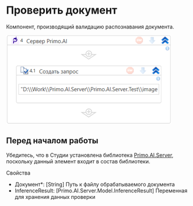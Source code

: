 # Проверить документ


Компонент, производящий валидацию распознавания документа.

![](<../../../.gitbook/assets1/windows_items/WFAttachPrimoAIServer.png>)

## Перед началом работы

Убедитесь, что в Студии установлена библиотека [Primo.AI.Server](https://github.com/PrimoRPA/Docs.Rus/tree/1299-%D0%BD%D0%B0%D0%BF%D0%B8%D1%81%D0%B0%D1%82%D1%8C-%D0%B4%D0%BE%D0%BA%D1%83%D0%BC%D0%B5%D0%BD%D1%82-%D0%BF%D0%BE-primoai/g_elements/el_extra/ai_server), поскольку данный элемент входит в состав библиотеки.

Свойства
  - Документ*: [String] Путь к файлу обрабатываемого документа
  - InferenceResult: [Primo.AI.Server.Model.InferenceResult] Переменная для хранения данных проверки
